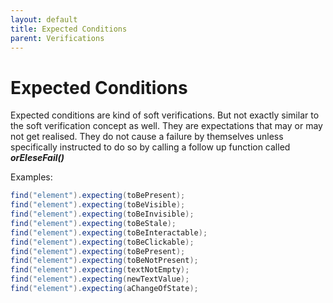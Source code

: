 ```yaml
---
layout: default
title: Expected Conditions
parent: Verifications
---
```


# Expected Conditions

Expected conditions are kind of soft verifications. But not exactly similar to the soft verification concept as well. They are expectations that may or may not get realised. They do not cause a failure by themselves unless specifically instructed to do so by calling a follow up function called ***orEleseFail()***

Examples:

```java
find("element").expecting(toBePresent);
find("element").expecting(toBeVisible);
find("element").expecting(toBeInvisible);
find("element").expecting(toBeStale);
find("element").expecting(toBeInteractable);
find("element").expecting(toBeClickable);
find("element").expecting(toBePresent);
find("element").expecting(toBeNotPresent);
find("element").expecting(textNotEmpty);
find("element").expecting(newTextValue);
find("element").expecting(aChangeOfState);
```



